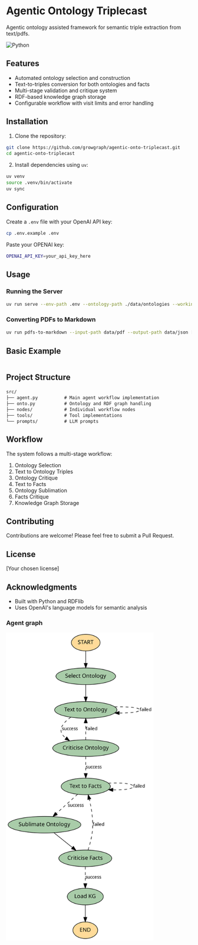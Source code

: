 # Agentic Ontology Triplecast

Agentic ontology assisted framework for semantic triple extraction from text/pdfs.

![Python](https://img.shields.io/badge/python-3.12-blue.svg) 

## Features

- Automated ontology selection and construction
- Text-to-triples conversion for both ontologies and facts
- Multi-stage validation and critique system
- RDF-based knowledge graph storage
- Configurable workflow with visit limits and error handling

## Installation

1. Clone the repository:
```bash
git clone https://github.com/growgraph/agentic-onto-triplecast.git
cd agentic-onto-triplecast
```

2. Install dependencies using `uv`:
```bash
uv venv
source .venv/bin/activate
uv sync
```

## Configuration


Create a `.env` file with your OpenAI API key:

```bash
cp .env.example .env
```

Paste your OPENAI key:
```bash
OPENAI_API_KEY=your_api_key_here
```

## Usage

### Running the Server

```bash
uv run serve --env-path .env --ontology-path ./data/ontologies --working-directory working_dir
```

### Converting PDFs to Markdown

```bash
uv run pdfs-to-markdown --input-path data/pdf --output-path data/json [--prefix chem]
```

## Basic Example

```

```

## Project Structure

```
src/
├── agent.py          # Main agent workflow implementation
├── onto.py           # Ontology and RDF graph handling
├── nodes/            # Individual workflow nodes
├── tools/            # Tool implementations
└── prompts/          # LLM prompts
```

## Workflow

The system follows a multi-stage workflow:
1. Ontology Selection
2. Text to Ontology Triples
3. Ontology Critique
4. Text to Facts
5. Ontology Sublimation
6. Facts Critique
7. Knowledge Graph Storage

## Contributing

Contributions are welcome! Please feel free to submit a Pull Request.

## License

[Your chosen license]

## Acknowledgments

- Built with Python and RDFlib
- Uses OpenAI's language models for semantic analysis

### Agent graph

<!-- ![SVG Image](graph.png|200) -->
[<img src="static/img/graph.png" width="400"/>](graph.png)
